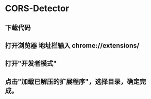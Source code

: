 # CORS-Detector

## 下载代码

## 打开浏览器 地址栏输入 chrome://extensions/

## 打开"开发者模式"

## 点击"加载已解压的扩展程序"，选择目录，确定完成。

